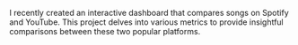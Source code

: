 I recently created an interactive dashboard that compares songs on Spotify and YouTube. This project delves into various metrics to provide insightful comparisons between these two popular platforms.
